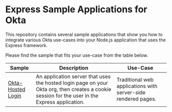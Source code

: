 # Express Sample Applications for Okta

This repository contains several sample applications that show you how to integrate various Okta use-cases into your Node.js application that uses the Express framework.

Please find the sample that fits your use-case from the table below.

| Sample | Description | Use-Case |
|--------|-------------|----------|
| [Okta-Hosted Login](/okta-hosted-login) | An application server that uses the hosted login page on your Okta org, then creates a cookie session for the user in the Express application. | Traditional web applications with server-side rendered pages. |

